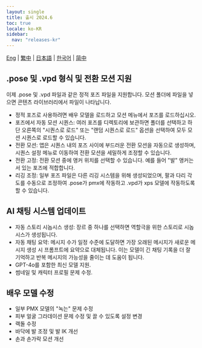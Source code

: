 ```yaml
---
layout: single
title: 출시 2024.6
toc: true
locale: ko-KR
sidebar:
  nav: "releases-kr"
---
```

[Eng](/dancexr/releases/2024.6) | [繁中](/tw/dancexr/releases/2024.6) | [日本語](/jp/dancexr/releases/2024.6) | [한국어](/kr/dancexr/releases/2024.6) | [简中](/zh/dancexr/releases/2024.6)

## .pose 및 .vpd 형식 및 전환 모션 지원
이제 .pose 및 .vpd 파일과 같은 정적 포즈 파일을 지원합니다. 모션 폴더에 파일을 넣으면 콘텐츠 라이브러리에서 파일이 나타납니다.
* 정적 포즈로 사용하려면 배우 모델을 로드하고 모션 메뉴에서 포즈를 로드하십시오.
* 포즈에서 자동 모션 시퀀스: 여러 포즈를 디렉토리에 보관하면 폴더를 선택하고 하단 오른쪽의 "시퀀스로 로드" 또는 "랜덤 시퀀스로 로드" 옵션을 선택하여 모두 모션 시퀀스로 로드할 수 있습니다.
* 전환 모션: 앱은 시퀀스 내의 포즈 사이에 부드러운 전환 모션을 자동으로 생성하며, 시퀀스 설정 메뉴로 이동하여 전환 모션을 세밀하게 조정할 수 있습니다.
* 전환 고정: 전환 모션 중에 앵커 위치를 선택할 수 있습니다. 예를 들어 "발" 앵커는 서 있는 포즈에 적합합니다.
* 리깅 조정: 일부 포즈 파일은 다른 리깅 시스템을 위해 생성되었으며, 팔과 다리 각도를 수동으로 조정하여 .pose가 pmx에 작동하고 .vpd가 xps 모델에 작동하도록 할 수 있습니다.

## AI 채팅 시스템 업데이트
* 자동 스토리 시놉시스 생성: 장르 중 하나를 선택하면 역할극을 위한 스토리로 시놉시스가 생성됩니다.
* 자동 채팅 요약: 메시지 수가 일정 수준에 도달하면 가장 오래된 메시지가 새로운 메시지 생성 시 프롬프트에 요약으로 대체됩니다. 이는 모델이 긴 채팅 기록을 더 잘 기억하고 반복 메시지의 가능성을 줄이는 데 도움이 됩니다.
* GPT-4o를 포함한 최신 모델 지원.
* 썸네일 및 캐릭터 프로필 문제 수정.

## 배우 모델 수정
* 일부 PMX 모델의 "녹는" 문제 수정
* 피부 얼굴 그라데이션 문제 수정 및 끌 수 있도록 설정 변경
* 랙돌 수정
* 바닥에 발 조정 및 발 IK 개선
* 손과 손가락 모션 개선